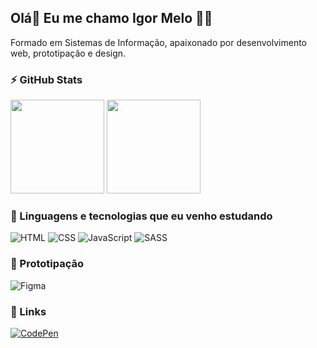 ## Olá👋 Eu me chamo Igor Melo 👨‍💻

Formado em Sistemas de Informação, apaixonado por desenvolvimento web, prototipação e design.

<!-- <a href="https://github.com/Igor-dev-18/Igor-dev-18">
    <p align="left"><img src="https://komarev.com/ghpvc/?username=igor-dev-18&style=flat-square&color=blueviolet" alt="Profile view counter"/></p>
</a> -->

### ⚡ GitHub Stats
<div style="display:inline-block">
<img  height="150em" alt="" src="https://github-readme-stats.vercel.app/api?username=igor-dev-18&show_icons=true&theme=monokai">
<img height="150em" alt="" src="https://github-readme-stats.vercel.app/api/top-langs/?username=igor-dev-18&layout=compact&theme=monokai">

</div>


### 🚀 Linguagens e tecnologias que eu venho estudando

<div>

<img alt="HTML" src="https://img.shields.io/badge/HTML5-E34F26?style=for-the-badge&logo=html5&logoColor=white">

<img alt="CSS" src="https://img.shields.io/badge/CSS3-1572B6?style=for-the-badge&logo=css3&logoColor=white">

<img alt="JavaScript" src="https://img.shields.io/badge/JavaScript-F7DF1E?style=for-the-badge&logo=javascript&logoColor=black">
  
<img alt="SASS" src="https://img.shields.io/badge/Sass-CC6699?style=for-the-badge&logo=sass&logoColor=white">



</div>

### 🎨 Prototipação

<div>

<img alt="Figma" src="https://img.shields.io/badge/Figma-F24E1E?style=for-the-badge&logo=figma&logoColor=white">

</div>

### 👦 Links

[![CodePen](https://img.shields.io/badge/Codepen-000000?style=for-the-badge&logo=codepen&logoColor=white)](https://codepen.io/igor-dev-18)
